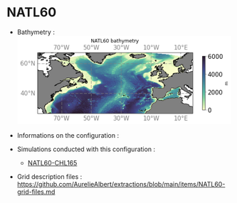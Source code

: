 # NATL60

- Bathymetry :
![map of bathymetry](https://github.com/AurelieAlbert/extractions/blob/main/regions/notebooks-maps/bathy_NATL60.png)

- Informations on the configuration : 

- Simulations conducted with this configuration :
  - [NATL60-CHL165](https://github.com/AurelieAlbert/extractions/blob/main/simulations/natl60-cjm165.md)

- Grid description files : https://github.com/AurelieAlbert/extractions/blob/main/items/NATL60-grid-files.md

